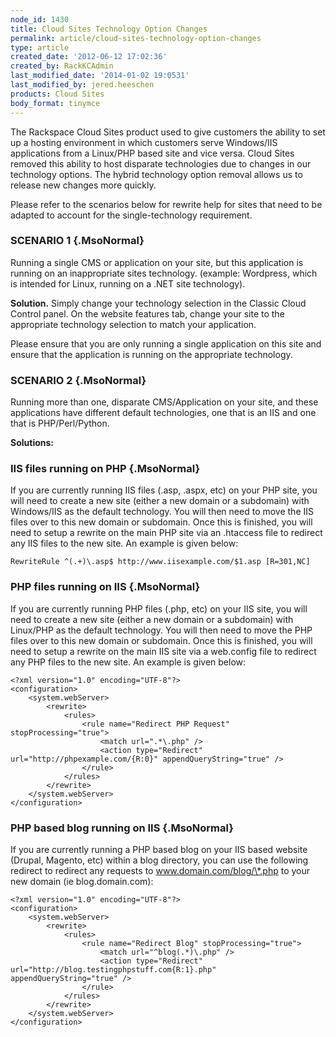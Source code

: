 ```yaml
---
node_id: 1430
title: Cloud Sites Technology Option Changes
permalink: article/cloud-sites-technology-option-changes
type: article
created_date: '2012-06-12 17:02:36'
created_by: RackKCAdmin
last_modified_date: '2014-01-02 19:0531'
last_modified_by: jered.heeschen
products: Cloud Sites
body_format: tinymce
---
```


The Rackspace Cloud Sites product used to give customers the ability to
set up a hosting environment in which customers serve Windows/IIS
applications from a Linux/PHP based site and vice versa. Cloud Sites
removed this ability to host disparate technologies due to changes in
our technology options. The hybrid technology option removal allows us
to release new changes more quickly.

Please refer to the scenarios below for rewrite help for sites that need
to be adapted to account for the single-technology requirement.

### SCENARIO 1 {.MsoNormal}

Running a single CMS or application on your site, but this application
is running on an inappropriate sites technology. (example: Wordpress,
which is intended for Linux, running on a .NET site technology).

**Solution.** Simply change your technology selection in the Classic
Cloud Control panel.  On the website features tab, change your site to
the appropriate technology selection to match your application.

Please ensure that you are only running a single application on this
site and ensure that the application is running on the appropriate
technology.

### SCENARIO 2 {.MsoNormal}

Running more than one, disparate CMS/Application on your site, and these
applications have different default technologies, one that is an IIS and
one that is PHP/Perl/Python.

**Solutions:**

### IIS files running on PHP {.MsoNormal}

If you are currently running IIS files (.asp, .aspx, etc) on your PHP
site, you will need to create a new site (either a new domain or a
subdomain) with Windows/IIS as the default technology. You will then
need to move the IIS files over to this new domain or subdomain. Once
this is finished, you will need to setup a rewrite on the main PHP site
via an .htaccess file to redirect any IIS files to the new site. An
example is given below:

~~~~ {.MsoNormal}
RewriteRule ^(.+)\.asp$ http://www.iisexample.com/$1.asp [R=301,NC]
~~~~

### PHP files running on IIS {.MsoNormal}

If you are currently running PHP files (.php, etc) on your IIS site, you
will need to create a new site (either a new domain or a subdomain) with
Linux/PHP as the default technology. You will then need to move the PHP
files over to this new domain or subdomain. Once this is finished, you
will need to setup a rewrite on the main IIS site via a web.config file
to redirect any PHP files to the new site. An example is given below:

~~~~ {.MsoNormal}
<?xml version="1.0" encoding="UTF-8"?>
<configuration>
    <system.webServer>
        <rewrite>
            <rules>
                <rule name="Redirect PHP Request" stopProcessing="true">
                    <match url=".*\.php" />
                    <action type="Redirect" url="http://phpexample.com/{R:0}" appendQueryString="true" />
                </rule>
            </rules>
        </rewrite>
    </system.webServer>
</configuration>
~~~~

### PHP based blog running on IIS {.MsoNormal}

If you are currently running a PHP based blog on your IIS based website
(Drupal, Magento, etc) within a blog directory, you can use the
following redirect to redirect any requests to
www.domain.com/blog/\*.php to your new domain (ie blog.domain.com):

~~~~ {.MsoNormal}
<?xml version="1.0" encoding="UTF-8"?>
<configuration>
    <system.webServer>
        <rewrite>
            <rules>
                <rule name="Redirect Blog" stopProcessing="true">
                    <match url="^blog(.*)\.php" />
                    <action type="Redirect" url="http://blog.testingphpstuff.com{R:1}.php" appendQueryString="true" />
                </rule>
            </rules>
        </rewrite>
    </system.webServer>
</configuration>
~~~~

